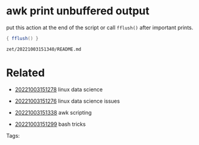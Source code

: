# awk print unbuffered output
put this action at the end of the script
or call `fflush()` after important prints.
```awk
{ fflush() }
```

` zet/20221003151340/README.md `

# Related

- [20221003151278](/zet/20221003151278/README.md) linux data science

- [20221003151276](/zet/20221003151276/README.md) linux data science issues

- [20221003151338](/zet/20221003151338/README.md) awk scripting
- [20221003151299](/zet/20221003151299/README.md) bash tricks

Tags:

    
